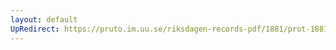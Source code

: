 ```yaml
---
layout: default
UpRedirect: https://pruto.im.uu.se/riksdagen-records-pdf/1881/prot-1881--ak--001/prot-1881--ak--001_001.pdf
---
```

